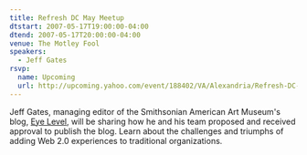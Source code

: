 ```yaml
---
title: Refresh DC May Meetup
dtstart: 2007-05-17T19:00:00-04:00
dtend: 2007-05-17T20:00:00-04:00
venue: The Motley Fool
speakers:
  - Jeff Gates
rsvp:
  name: Upcoming
  url: http://upcoming.yahoo.com/event/188402/VA/Alexandria/Refresh-DC-May-meetup/The-Motley-Fool/
---
```


Jeff Gates, managing editor of the Smithsonian American Art Museum's blog, [Eye Level](http://eyelevel.si.edu/), will be sharing how he and his team proposed and received approval to publish the blog. Learn about the challenges and triumphs of adding Web 2.0 experiences to traditional organizations.